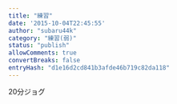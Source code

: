 ```yaml
---
title: "練習"
date: '2015-10-04T22:45:55'
author: "subaru44k"
category: "練習(弱)"
status: "publish"
allowComments: true
convertBreaks: false
entryHash: "d1e16d2cd841b3afde46b719c82da118"
---
```

20分ジョグ
